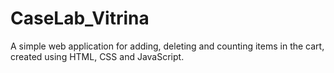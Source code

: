 # CaseLab_Vitrina
A simple web application for adding, deleting and counting items in the cart, created using HTML, CSS and JavaScript.
